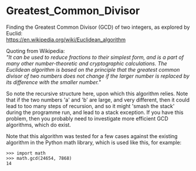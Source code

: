 # Greatest_Common_Divisor
Finding the Greatest Common Divisor (GCD) of two integers, as explored by Euclid:  
https://en.wikipedia.org/wiki/Euclidean_algorithm  

Quoting from Wikipedia:  
_"It can be used to reduce fractions to their simplest form, and is a part of many other number-theoretic and cryptographic calculations. The Euclidean algorithm is based on the principle that the greatest common divisor of two numbers does not change if the larger number is replaced by its difference with the smaller number."_  

So note the recursive structure here, upon which this algorithm relies. Note that if the two numbers 'a' and 'b' are large, and very different, then it could lead to too many steps of recursion, and so it might 'smash the stack' during the programme run, and lead to a stack exception. If you have this problem, then you probably need to investigate more efficient GCD algorithms, which do exist.

Note that this algorithm was tested for a few cases against the existing algorithm in the Python math library, which is used like this, for example:  
```
>>> import math
>>> math.gcd(24654, 7868)
14
```
